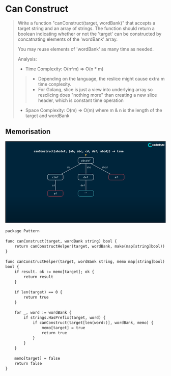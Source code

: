 # Can Construct
> Write a function "canConstruct(target, wordBank)" that accepts a target string and an array of strings.
> The function should return a boolean indicating whether or not the 'target' can be constructed by concatnating elements of the 'wordBank' array.
> 
> You may reuse elements of 'wordBank' as many time as needed.
>
> Analysis:
> - Time Complexity: O(n^m) => O(n * m)
> > + Depending on the language, the reslice might cause extra m time conplexity.
> > + For Golang, slice is just a view into underlying array so resclicing does "nothing more" than creating a new slice header, which is constant time operation
> - Space Complexity: O(m) => O(m)
> where m & n is the length of the target and wordBank

## Memorisation
![Can Construct - Memorisation](../pics/canConstruct-Memorisation.png)
```Golang
package Pattern

func canConstruct(target, wordBank string) bool {
    return canConstructHelper(target, wordBank, make(map[string]bool))
}

func canConstructHelper(target, wordBank string, memo map[string]bool) bool {
    if result. ok := memo[target]; ok {
        return result
    }
    
    if len(target) == 0 {
        return true
    }

    for _, word := wordBank {
        if strings.HasPrefix(target, word) {
            if canConstruct(target[len(word:)], wordBank, memo) {
                memo[target] = true
                return true
            }
        }
    }

    memo[target] = false
    return false
}
```